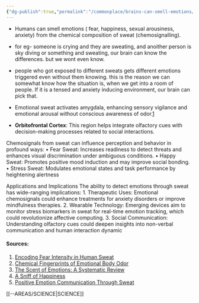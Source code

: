 ```yaml
---
{"dg-publish":true,"permalink":"/commonplace/brains-can-smell-emotions/","created":"2025-04-02T21:02:53.476+08:00"}
---
```


- Humans can smell emotions ( fear, happiness, sexual arousiness, anxiety) from the chemical composition of sweat (chemosignalling).
- for eg- someone is crying and they are sweating, and anoither person is sky diving or something and sweating, our brain can know the differences. but we wont even know.
- people who got exposed to different sweats gets different emotions triggered even without them knowing. this is the reason we can somewhat know how the situation is, when we get into a room of people. If it is a tensed and anxiety inducing environment, our brain can pick that.


- Emotional sweat activates amygdala, enhancing sensory vigilance and emotional arousal without conscious awareness of odor.[1](https://pmc.ncbi.nlm.nih.gov/articles/PMC7218249/) 
- **Orbitofrontal Cortex**: This region helps integrate olfactory cues with decision-making processes related to social interactions.


Chemosignals from sweat can influence perception and behavior in profound ways:
	•	Fear Sweat: Increases readiness to detect threats and enhances visual discrimination under ambiguous conditions.
	•	Happy Sweat: Promotes positive mood induction and may improve social bonding.
	•	Stress Sweat: Modulates emotional states and task performance by heightening alertness



Applications and Implications
The ability to detect emotions through sweat has wide-ranging implications:
	1.	Therapeutic Uses: Emotional chemosignals could enhance treatments for anxiety disorders or improve mindfulness therapies.
	2.	Wearable Technology: Emerging devices aim to monitor stress biomarkers in sweat for real-time emotion tracking, which could revolutionize affective computing.
	3.	Social Communication: Understanding olfactory cues could deepen insights into non-verbal communication and human interaction dynamic


#### Sources:
1. [Encoding Fear Intensity in Human Sweat](https://royalsocietypublishing.org/doi/10.1098/rstb.2019.0271)
2. [Chemical Fingerprints of Emotional Body Odor](https://pmc.ncbi.nlm.nih.gov/articles/PMC7142800/)
3. [The Scent of Emotions: A Systematic Review](https://pmc.ncbi.nlm.nih.gov/articles/PMC7218249/)
4. [A Sniff of Happiness](https://www.sciencedaily.com/releases/2015/04/150416084348.htm)
5. [Positive Emotion Communication Through Sweat](https://www.psychologicalscience.org/news/releases/a-sniff-of-happiness-chemicals-in-sweat-may-convey-positive-emotion.html)



[[--AREAS/SCIENCE\|SCIENCE]]
